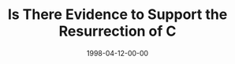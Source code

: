---
layout: message
category: message
series: "In Search Of..."
title: "Is There Evidence to Support the Resurrection of C"
date: 1998-04-12-00-00
message_id: 446
---
